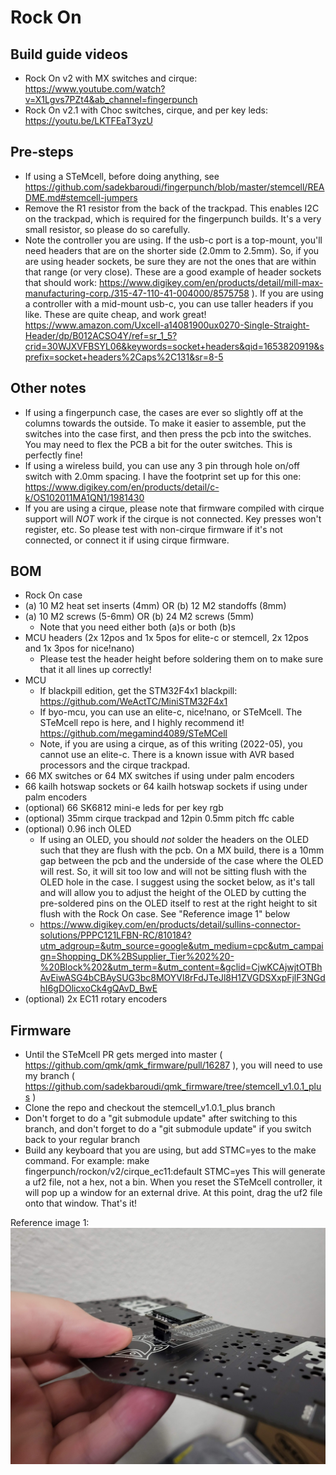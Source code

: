 # Rock On

## Build guide videos
* Rock On v2 with MX switches and cirque: https://www.youtube.com/watch?v=X1Lgvs7PZt4&ab_channel=fingerpunch
* Rock On v2.1 with Choc switches, cirque, and per key leds: https://youtu.be/LKTFEaT3yzU

## Pre-steps
* If using a STeMcell, before doing anything, see https://github.com/sadekbaroudi/fingerpunch/blob/master/stemcell/README.md#stemcell-jumpers
* Remove the R1 resistor from the back of the trackpad. This enables I2C on the trackpad, which is required for the fingerpunch builds. It's a very small resistor, so please do so carefully.
* Note the controller you are using. If the usb-c port is a top-mount, you'll need headers that are on the shorter side (2.0mm to 2.5mm). So, if you are using header sockets, be sure they are not the ones that are within that range (or very close). These are a good example of header sockets that should work: https://www.digikey.com/en/products/detail/mill-max-manufacturing-corp./315-47-110-41-004000/8575758 ). If you are using a controller with a mid-mount usb-c, you can use taller headers if you like. These are quite cheap, and work great! https://www.amazon.com/Uxcell-a14081900ux0270-Single-Straight-Header/dp/B012ACSO4Y/ref=sr_1_5?crid=30WJXVFBSYL06&keywords=socket+headers&qid=1653820919&sprefix=socket+headers%2Caps%2C131&sr=8-5

## Other notes
* If using a fingerpunch case, the cases are ever so slightly off at the columns towards the outside. To make it easier to assemble, put the switches into the case first, and then press the pcb into the switches. You may need to flex the PCB a bit for the outer switches. This is perfectly fine!
* If using a wireless build, you can use any 3 pin through hole on/off switch with 2.0mm spacing. I have the footprint set up for this one: https://www.digikey.com/en/products/detail/c-k/OS102011MA1QN1/1981430
* If you are using a cirque, please note that firmware compiled with cirque support will *NOT* work if the cirque is not connected. Key presses won't register, etc. So please test with non-cirque firmware if it's not connected, or connect it if using cirque firmware.

## BOM
* Rock On case
* (a) 10 M2 heat set inserts (4mm) OR (b) 12 M2 standoffs (8mm)
* (a) 10 M2 screws (5-6mm) OR (b) 24 M2 screws (5mm)
  * Note that you need either both (a)s or both (b)s
* MCU headers (2x 12pos and 1x 5pos for elite-c or stemcell, 2x 12pos and 1x 3pos for nice!nano)
  * Please test the header height before soldering them on to make sure that it all lines up correctly!
* MCU
  * If blackpill edition, get the STM32F4x1 blackpill: https://github.com/WeActTC/MiniSTM32F4x1
  * If byo-mcu, you can use an elite-c, nice!nano, or STeMcell. The STeMcell repo is here, and I highly recommend it! https://github.com/megamind4089/STeMCell
  * Note, if you are using a cirque, as of this writing (2022-05), you cannot use an elite-c. There is a known issue with AVR based processors and the cirque trackpad.
* 66 MX switches or 64 MX switches if using under palm encoders
* 66 kailh hotswap sockets or 64 kailh hotswap sockets if using under palm encoders
* (optional) 66 SK6812 mini-e leds for per key rgb
* (optional) 35mm cirque trackpad and 12pin 0.5mm pitch ffc cable
* (optional) 0.96 inch OLED
  * If using an OLED, you should *not* solder the headers on the OLED such that they are flush with the pcb. On a MX build, there is a 10mm gap between the pcb and the underside of the case where the OLED will rest. So, it will sit too low and will not be sitting flush with the OLED hole in the case. I suggest using the socket below, as it's tall and will allow you to adjust the height of the OLED by cutting the pre-soldered pins on the OLED itself to rest at the right height to sit flush with the Rock On case. See "Reference image 1" below
  * https://www.digikey.com/en/products/detail/sullins-connector-solutions/PPPC121LFBN-RC/810184?utm_adgroup=&utm_source=google&utm_medium=cpc&utm_campaign=Shopping_DK%2BSupplier_Tier%202%20-%20Block%202&utm_term=&utm_content=&gclid=CjwKCAjwjtOTBhAvEiwASG4bCBAySUG3bc8MOYVl8rFdJTeJl8H1ZVGDSXxpFjlF3NGdhI6gDOlicxoCk4gQAvD_BwE
* (optional) 2x EC11 rotary encoders

## Firmware

* Until the STeMcell PR gets merged into master ( https://github.com/qmk/qmk_firmware/pull/16287 ), you will need to use my branch ( https://github.com/sadekbaroudi/qmk_firmware/tree/stemcell_v1.0.1_plus )
* Clone the repo and checkout the stemcell_v1.0.1_plus branch
* Don't forget to do a "git submodule update" after switching to this branch, and don't forget to do a "git submodule update" if you switch back to your regular branch
* Build any keyboard that you are using, but add STMC=yes to the make command. For example:
       make fingerpunch/rockon/v2/cirque_ec11:default STMC=yes
This will generate a uf2 file, not a hex, not a bin. When you reset the STeMcell controller, it will pop up a window for an external drive. At this point, drag the uf2 file onto that window. That's it!

Reference image 1:
![oledsocket](images/oled-socket.jpg)

